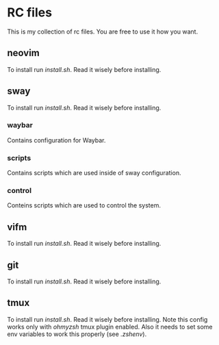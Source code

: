 # RC files
This is my collection of rc files. You are free to use it how you want.

## neovim
To install run *install.sh*. Read it wisely before installing.

## sway
To install run *install.sh*. Read it wisely before installing.

### waybar
Contains configuration for Waybar.

### scripts
Contains scripts which are used inside of sway configuration.

### control
Conteins scripts which are used to control the system.

## vifm
To install run *install.sh*. Read it wisely before installing.

## git
To install run *install.sh*. Read it wisely before installing.

## tmux
To install run *install.sh*. Read it wisely before installing.
Note this config works only with *ohmyzsh* tmux plugin enabled.
Also it needs to set some env variables to work this properly (see *.zshenv*).
